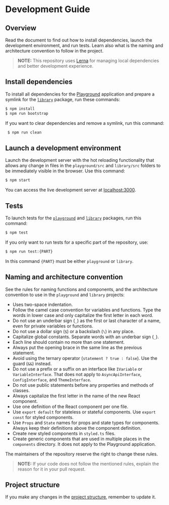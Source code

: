 # Development Guide

## Overview

Read the document to find out how to install dependencies, launch the development environment, and run tests. Learn also what is the naming and architecture convention to follow in the project.

> **NOTE:** This repository uses [Lerna](https://github.com/lerna/lerna) for managing local dependencies and better development experience.

## Install dependencies

To install all dependencies for the [Playground](./playground) application and prepare a symlink for the [`library`](./library) package, run these commands:

``` sh
$ npm install
$ npm run bootstrap
```

If you want to clear dependencies and remove a symlink, run this command:
``` sh
 $ npm run clean
```

## Launch a development environment

Launch the development server with the hot reloading functionality that allows any change in files in the `playground/src` and `library/src` folders to be immediately visible in the browser. Use this command:

``` sh
$ npm start
```

You can access the live development server at [localhost:3000](http://localhost:3000/).

## Tests

To launch tests for the [`playground`](./playground) and [`library`](./library) packages, run this command:

``` sh
$ npm test
```

If you only want to run tests for a specific part of the repository, use:

``` sh
$ npm run test:{PART}
```

In this command `{PART}` must be either `playground` or `library`.

## Naming and architecture convention

See the rules for naming functions and components, and the architecture convention to use in the `playground` and `library` projects:

* Uses two-space indentation.
* Follow the camel case convention for variables and functions. Type the words in lower case and only capitalize the first letter in each word.
* Do not use an underbar sign (`_`) as the first or last character of a name, even for private variables or functions.
* Do not use a dollar sign (`$`) or a backslash (`\`) in any place.
* Capitalize global constants. Separate words with an underbar sign (`_`).
* Each line should contain no more than one statement.
* Always put the opening brace in the same line as the previous statement.
* Avoid using the ternary operator (`statement ? true : false`). Use the guard (`&&`) instead.
* Do not use a prefix or a suffix on an interface like `IVariable` or `VariableInterface`. That does not apply to `AsyncApiInterface`, `ConfigInterface`, and `ThemeInterface`.
* Do not use public statements before any properties and methods of classes.
* Always capitalize the first letter in the name of the new React component.
* Use one definition of the React component per one file.
* Use `export default` for stateless or stateful components. Use `export const` for styled components.
* Use `Props` and `State` names for props and state types for components. Always keep their definitions above the component definition.
* Create new styled components in `styled.ts` files.
* Create generic components that are used in multiple places in the `components` directory. It does not apply to the Playground application.

The maintainers of the repository reserve the right to change these rules.

> **NOTE:** If your code does not follow the mentioned rules, explain the reason for it in your pull request.

## Project structure

If you make any changes in the [project structure](./README.md/#project-structure), remember to update it.
